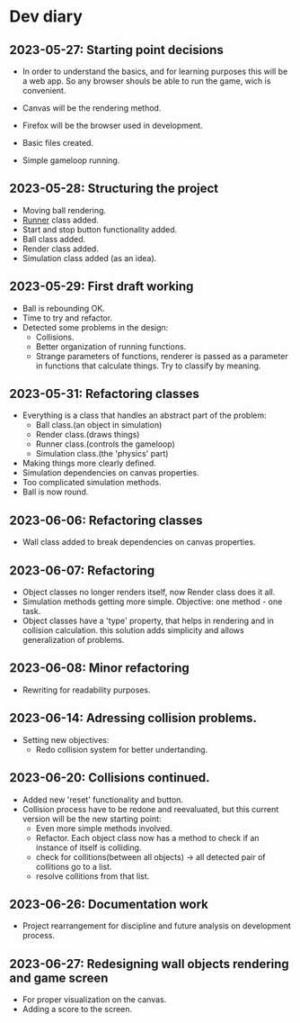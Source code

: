 # Dev diary

## 2023-05-27: Starting point decisions
- In order to understand the basics, and for learning purposes this will be a web app.
So any browser shouls be able to run the game, wich is convenient.
- Canvas will be the rendering method.
- Firefox will be the browser used in development.

- Basic files created.
- Simple gameloop running.

## 2023-05-28: Structuring the project
- Moving ball rendering.
- [Runner](https://github.com/FerOrdSom/frontfront/tree/main/doc/runner.md) class added.
- Start and stop button functionality added.
- Ball class added.
- Render class added.
- Simulation class added (as an idea).

## 2023-05-29: First draft working
- Ball is rebounding OK.
- Time to try and refactor.
- Detected some problems in the design:
    - Collisions.
    - Better organization of running functions.
    - Strange parameters of functions, renderer is passed as a parameter in functions that calculate things. Try to classify by meaning.

## 2023-05-31: Refactoring classes
- Everything is a class that handles an abstract part of the problem:
    - Ball class.(an object in simulation)
    - Render class.(draws things)
    - Runner class.(controls the gameloop)
    - Simulation class.(the 'physics' part)
- Making things more clearly defined.
- Simulation dependencies on canvas properties.
- Too complicated simulation methods.
- Ball is now round.

## 2023-06-06: Refactoring classes
- Wall class added to break dependencies on canvas properties.

## 2023-06-07: Refactoring
- Object classes no longer renders itself, now Render class does it all.
- Simulation methods getting more simple. Objective: one method - one task.
- Object classes have a 'type' property, that helps in rendering and in collision calculation. this solution adds simplicity and allows generalization of problems.

## 2023-06-08: Minor refactoring
- Rewriting for readability purposes.

## 2023-06-14: Adressing collision problems.
- Setting new objectives:
    - Redo collision system for better undertanding.

## 2023-06-20: Collisions continued.
- Added new 'reset' functionality and button.
- Collision process have to be redone and reevaluated, but this current version will be the new starting point:
    - Even more simple methods involved.
    - Refactor. Each object class now has a method to check if an instance of itself is colliding.
    - check for collitions(between all objects) -> all detected pair of collitions go to a list.
    - resolve collitions from that list.

## 2023-06-26: Documentation work
- Project rearrangement for discipline and future analysis on development process.

## 2023-06-27: Redesigning wall objects rendering and game screen
- For proper visualization on the canvas.
- Adding a score to the screen.




